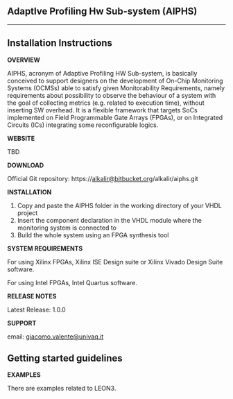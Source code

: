 ## AdaptIve Profiling Hw Sub-system (AIPHS)
---
**Installation Instructions**
---
**OVERVIEW**

AIPHS, acronym of Adaptive Profiling HW Sub-system, is basically conceived to support designers on the development of On-Chip Monitoring Systems (OCMSs) able to satisfy given Monitorability Requirements, namely requirements about possibility to observe the behaviour of a system with the
goal of collecting metrics (e.g. related to execution time), without inserting SW overhead.
It is a flexible framework that targets SoCs implemented on Field Programmable Gate Arrays (FPGAs), or on Integrated Circuits (ICs) integrating some reconfigurable logics.

**WEBSITE**

TBD

**DOWNLOAD**

Official Git repository: https://alkalir@bitbucket.org/alkalir/aiphs.git

**INSTALLATION**

1. Copy and paste the AIPHS folder in the working directory of your VHDL project
2. Insert the component declaration in the VHDL module where the monitoring system is connected to
3. Build the whole system using an FPGA synthesis tool

**SYSTEM REQUIREMENTS**

For using Xilinx FPGAs, Xilinx ISE Design suite or Xilinx Vivado Design Suite software.

For using Intel FPGAs, Intel Quartus software.

**RELEASE NOTES**

Latest Release: 1.0.0

**SUPPORT**

email: giacomo.valente@univaq.it 

**Getting started guidelines**
---

**EXAMPLES**

There are examples related to LEON3. 


